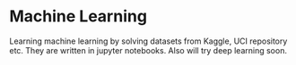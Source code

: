 # Machine Learning 
Learning machine learning by solving datasets from Kaggle, UCI repository etc.
They are written in jupyter notebooks. Also will try deep learning soon. 


